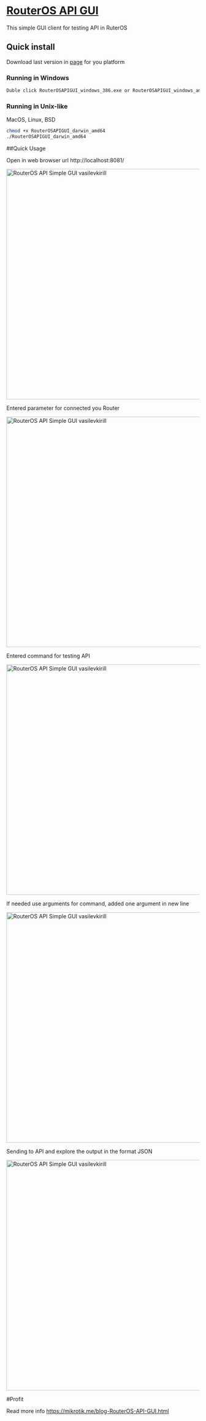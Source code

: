 

# [RouterOS API GUI](https://bulma.io)

This simple GUI client for testing API in RuterOS

## Quick install

Download last version in [page](https://github.com/vasilevkirill/RouterOSAPIGUI/releases) for you platform

### Running in Windows

```sh
Duble click RouterOSAPIGUI_windows_386.exe or RouterOSAPIGUI_windows_amd64.exe
```

### Running in Unix-like
MacOS, Linux, BSD
```sh
chmod +x RouterOSAPIGUI_darwin_amd64
./RouterOSAPIGUI_darwin_amd64
```

##Quick Usage

Open in web browser url http://localhost:8081/

<img src="https://github.com/vasilevkirill/RouterOSAPIGUI/blob/master/MD/RouterOSAPUGUI_1.png" alt="RouterOS API Simple GUI vasilevkirill" style="max-width:100%;" width="600"></a>

Entered parameter for connected you Router

<img src="https://github.com/vasilevkirill/RouterOSAPIGUI/blob/master/MD/RouterOSAPUGUI_2.png" alt="RouterOS API Simple GUI vasilevkirill" style="max-width:100%;" width="600"></a>

Entered command for testing API

<img src="https://github.com/vasilevkirill/RouterOSAPIGUI/blob/master/MD/RouterOSAPUGUI_3.png" alt="RouterOS API Simple GUI vasilevkirill" style="max-width:100%;" width="600"></a>

If needed use arguments for command, added one argument in new line

<img src="https://github.com/vasilevkirill/RouterOSAPIGUI/blob/master/MD/RouterOSAPUGUI_4.png" alt="RouterOS API Simple GUI vasilevkirill" style="max-width:100%;" width="600"></a>

Sending to API and explore the output in the format JSON

<img src="https://github.com/vasilevkirill/RouterOSAPIGUI/blob/master/MD/RouterOSAPUGUI_5.png" alt="RouterOS API Simple GUI vasilevkirill" style="max-width:100%;" width="600"></a>

#Profit


Read more info https://mikrotik.me/blog-RouterOS-API-GUI.html